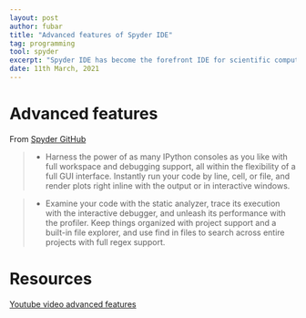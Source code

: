 ```yaml
---
layout: post
author: fubar
title: "Advanced features of Spyder IDE"
tag: programming
tool: spyder
excerpt: "Spyder IDE has become the forefront IDE for scientific computing. In addition to the usual panes like editor, file explorer, variable explorer, Let us look at some of the advanced features of this IDE like outline, code analysis and code optimization rolled out in version 4.2.3."
date: 11th March, 2021
---
```


# Advanced features

From [Spyder GitHub][1]

> - Harness the power of as many IPython consoles as you like with full workspace and debugging support, all within the flexibility of a full GUI interface. Instantly run your code by line, cell, or file, and render plots right inline with the output or in interactive windows.

> - Examine your code with the static analyzer, trace its execution with the interactive debugger, and unleash its performance with the profiler. Keep things organized with project support and a built-in file explorer, and use find in files to search across entire projects with full regex support.

# Resources

[Youtube video advanced features][2]

[1]: https://github.com/spyder-ide/spyder

[2]: https://www.youtube.com/watch?v=NOu9JTkUuDg&list=PLPonohdiDqg9epClEcXoAPUiK0pN5eRoc&index=8

